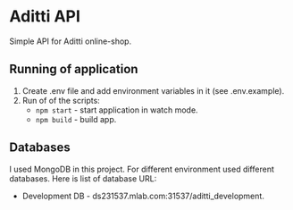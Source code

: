 # Aditti API
Simple API for Aditti online-shop.

## Running of application
1. Create .env file and add environment variables in it (see .env.example).
2. Run of of the scripts:
    - `npm start` - start application in watch mode.
    - `npm build` - build app.

## Databases
I used MongoDB in this project. For different environment used different databases. Here is list of database URL:
- Development DB - ds231537.mlab.com:31537/aditti_development.
